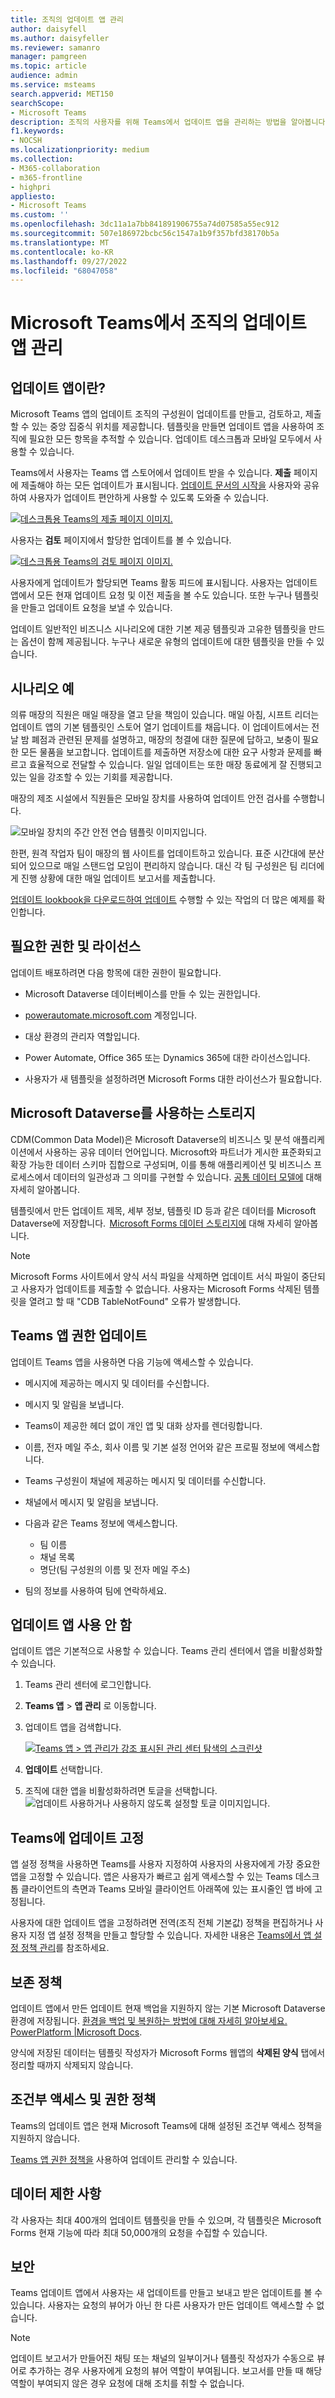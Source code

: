 ```yaml
---
title: 조직의 업데이트 앱 관리
author: daisyfell
ms.author: daisyfeller
ms.reviewer: samanro
manager: pamgreen
ms.topic: article
audience: admin
ms.service: msteams
search.appverid: MET150
searchScope:
- Microsoft Teams
description: 조직의 사용자를 위해 Teams에서 업데이트 앱을 관리하는 방법을 알아봅니다.
f1.keywords:
- NOCSH
ms.localizationpriority: medium
ms.collection:
- M365-collaboration
- m365-frontline
- highpri
appliesto:
- Microsoft Teams
ms.custom: ''
ms.openlocfilehash: 3dc11a1a7bb841891906755a74d07585a55ec912
ms.sourcegitcommit: 507e186972bcbc56c1547a1b9f357bfd38170b5a
ms.translationtype: MT
ms.contentlocale: ko-KR
ms.lasthandoff: 09/27/2022
ms.locfileid: "68047058"
---
```

# <a name="manage-the-updates-app-for-your-organization-in-microsoft-teams"></a>Microsoft Teams에서 조직의 업데이트 앱 관리

## <a name="what-is-the-updates-app"></a>업데이트 앱이란?

Microsoft Teams 앱의 업데이트 조직의 구성원이 업데이트를 만들고, 검토하고, 제출할 수 있는 중앙 집중식 위치를 제공합니다. 템플릿을 만들면 업데이트 앱을 사용하여 조직에 필요한 모든 항목을 추적할 수 있습니다. 업데이트 데스크톱과 모바일 모두에서 사용할 수 있습니다.

Teams에서 사용자는 Teams 앱 스토어에서 업데이트 받을 수 있습니다. **제출** 페이지에 제출해야 하는 모든 업데이트가 표시됩니다. [업데이트 문서의 시작을](https://support.microsoft.com/office/get-started-in-updates-c03a079e-e660-42dc-817b-ca4cfd602e5a) 사용자와 공유하여 사용자가 업데이트 편안하게 사용할 수 있도록 도와줄 수 있습니다.

[![데스크톱용 Teams의 제출 페이지 이미지.](media/updates-submit-small.png)](media/updates-submit.png#lightbox)

사용자는 **검토** 페이지에서 할당한 업데이트를 볼 수 있습니다.

[![데스크톱용 Teams의 검토 페이지 이미지.](media/updates-home-small.png)](media/updates-home.png#lightbox)

사용자에게 업데이트가 할당되면 Teams 활동 피드에 표시됩니다. 사용자는 업데이트 앱에서 모든 현재 업데이트 요청 및 이전 제출을 볼 수도 있습니다. 또한 누구나 템플릿을 만들고 업데이트 요청을 보낼 수 있습니다.

업데이트 일반적인 비즈니스 시나리오에 대한 기본 제공 템플릿과 고유한 템플릿을 만드는 옵션이 함께 제공됩니다. 누구나 새로운 유형의 업데이트에 대한 템플릿을 만들 수 있습니다.

## <a name="example-scenario"></a>시나리오 예

의류 매장의 직원은 매일 매장을 열고 닫을 책임이 있습니다. 매일 아침, 시프트 리더는 업데이트 앱의 기본 템플릿인 스토어 열기 업데이트를 채웁니다. 이 업데이트에서는 전날 밤 폐점과 관련된 문제를 설명하고, 매장의 청결에 대한 질문에 답하고, 보충이 필요한 모든 물품을 보고합니다. 업데이트를 제출하면 저장소에 대한 요구 사항과 문제를 빠르고 효율적으로 전달할 수 있습니다. 일일 업데이트는 또한 매장 동료에게 잘 진행되고 있는 일을 강조할 수 있는 기회를 제공합니다.

매장의 제조 시설에서 직원들은 모바일 장치를 사용하여 업데이트 안전 검사를 수행합니다.

![모바일 장치의 주간 안전 연습 템플릿 이미지입니다.](media/updates-mobile.png)

한편, 원격 작업자 팀이 매장의 웹 사이트를 업데이트하고 있습니다. 표준 시간대에 분산되어 있으므로 매일 스탠드업 모임이 편리하지 않습니다. 대신 각 팀 구성원은 팀 리더에게 진행 상황에 대한 매일 업데이트 보고서를 제출합니다.

[업데이트 lookbook을 다운로드하여 업데이트](https://go.microsoft.com/fwlink/?linkid=2197649) 수행할 수 있는 작업의 더 많은 예제를 확인합니다.

## <a name="required-permissions-and-licenses"></a>필요한 권한 및 라이선스

업데이트 배포하려면 다음 항목에 대한 권한이 필요합니다.

- Microsoft Dataverse 데이터베이스를 만들 수 있는 권한입니다.

- [powerautomate.microsoft.com](https://powerautomate.microsoft.com/) 계정입니다.

- 대상 환경의 관리자 역할입니다.

- Power Automate, Office 365 또는 Dynamics 365에 대한 라이선스입니다.

- 사용자가 새 템플릿을 설정하려면 Microsoft Forms 대한 라이선스가 필요합니다.

## <a name="storage-with-microsoft-dataverse"></a>Microsoft Dataverse를 사용하는 스토리지

CDM(Common Data Model)은 Microsoft Dataverse의 비즈니스 및 분석 애플리케이션에서 사용하는 공유 데이터 언어입니다. Microsoft와 파트너가 게시한 표준화되고 확장 가능한 데이터 스키마 집합으로 구성되며, 이를 통해 애플리케이션 및 비즈니스 프로세스에서 데이터의 일관성과 그 의미를 구현할 수 있습니다. [공통 데이터 모델에](/common-data-model/) 대해 자세히 알아봅니다.

템플릿에서 만든 업데이트 제목, 세부 정보, 템플릿 ID 등과 같은 데이터를 Microsoft Dataverse에 저장합니다.  [Microsoft Forms 데이터 스토리지에](https://support.microsoft.com/office/data-storage-for-microsoft-forms-97a34e2e-98e1-4dc2-b6b4-7a8444cb1dc3#:~:text=Where%20data%20is%20stored%20for%20Microsoft%20Forms.%20Microsoft,European-based%20tenants%20is%20stored%20on%20servers%20in%20Europe) 대해 자세히 알아봅니다.

>[!Note]
>Microsoft Forms 사이트에서 양식 서식 파일을 삭제하면 업데이트 서식 파일이 중단되고 사용자가 업데이트를 제출할 수 없습니다. 사용자는 Microsoft Forms 삭제된 템플릿을 열려고 할 때 "CDB TableNotFound" 오류가 발생합니다.

## <a name="updates-teams-app-permissions"></a>Teams 앱 권한 업데이트

업데이트 Teams 앱을 사용하면 다음 기능에 액세스할 수 있습니다.

- 메시지에 제공하는 메시지 및 데이터를 수신합니다.

- 메시지 및 알림을 보냅니다.

- Teams이 제공한 헤더 없이 개인 앱 및 대화 상자를 렌더링합니다.

- 이름, 전자 메일 주소, 회사 이름 및 기본 설정 언어와 같은 프로필 정보에 액세스합니다.

- Teams 구성원이 채널에 제공하는 메시지 및 데이터를 수신합니다.

- 채널에서 메시지 및 알림을 보냅니다.

- 다음과 같은 Teams 정보에 액세스합니다.
  - 팀 이름
  - 채널 목록
  - 명단(팀 구성원의 이름 및 전자 메일 주소)

- 팀의 정보를 사용하여 팀에 연락하세요.

## <a name="disable-the-updates-app"></a>업데이트 앱 사용 안 함

업데이트 앱은 기본적으로 사용할 수 있습니다. Teams 관리 센터에서 앱을 비활성화할 수 있습니다.

  1. Teams 관리 센터에 로그인합니다.

  2. **Teams 앱** > **앱 관리** 로 이동합니다.

  3. 업데이트 앱을 검색합니다.

     [![Teams 앱 > 앱 관리가 강조 표시된 관리 센터 탐색의 스크린샷](media/manage-updates-small.png)](media/manage-updates.png#lightbox)

  4. **업데이트** 선택합니다.

  5. 조직에 대한 앱을 비활성화하려면 토글을 선택합니다.
    ![업데이트 사용하거나 사용하지 않도록 설정할 토글 이미지입니다.](media/toggle-updates.png)

## <a name="pin-updates-to-teams"></a>Teams에 업데이트 고정

앱 설정 정책을 사용하면 Teams를 사용자 지정하여 사용자의 사용자에게 가장 중요한 앱을 고정할 수 있습니다. 앱은 사용자가 빠르고 쉽게 액세스할 수 있는 Teams 데스크톱 클라이언트의 측면과 Teams 모바일 클라이언트 아래쪽에 있는 표시줄인 앱 바에 고정됩니다.

사용자에 대한 업데이트 앱을 고정하려면 전역(조직 전체 기본값) 정책을 편집하거나 사용자 지정 앱 설정 정책을 만들고 할당할 수 있습니다. 자세한 내용은 [Teams에서 앱 설정 정책 관리](teams-app-setup-policies.md)를 참조하세요.

## <a name="retention-policy"></a>보존 정책

업데이트 앱에서 만든 업데이트 현재 백업을 지원하지 않는 기본 Microsoft Dataverse 환경에 저장됩니다. [환경을 백업 및 복원하는 방법에 대해 자세히 알아보세요. PowerPlatform \|Microsoft Docs](/power-platform/admin/backup-restore-environments).

양식에 저장된 데이터는 템플릿 작성자가 Microsoft Forms 웹앱의 **삭제된 양식** 탭에서 정리할 때까지 삭제되지 않습니다.

## <a name="conditional-access-and-permission-policies"></a>조건부 액세스 및 권한 정책

Teams의 업데이트 앱은 현재 Microsoft Teams에 대해 설정된 조건부 액세스 정책을 지원하지 않습니다.

[Teams 앱 권한 정책을](teams-app-permission-policies.md) 사용하여 업데이트 관리할 수 있습니다.

## <a name="data-limitations"></a>데이터 제한 사항

각 사용자는 최대 400개의 업데이트 템플릿을 만들 수 있으며, 각 템플릿은 Microsoft Forms 현재 기능에 따라 최대 50,000개의 요청을 수집할 수 있습니다.

## <a name="security"></a>보안

Teams 업데이트 앱에서 사용자는 새 업데이트를 만들고 보내고 받은 업데이트를 볼 수 있습니다. 사용자는 요청의 뷰어가 아닌 한 다른 사용자가 만든 업데이트 액세스할 수 없습니다.

> [!Note]
> 업데이트 보고서가 만들어진 채팅 또는 채널의 일부이거나 템플릿 작성자가 수동으로 뷰어로 추가하는 경우 사용자에게 요청의 뷰어 역할이 부여됩니다. 보고서를 만들 때 해당 역할이 부여되지 않은 경우 요청에 대해 조치를 취할 수 없습니다.

